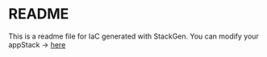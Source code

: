 # README
This is a readme file for IaC generated with StackGen.
You can modify your appStack -> [here](http://main.dev.stackgen.com/appstacks/10067799-624a-4791-9c26-b4985c96adcf)
